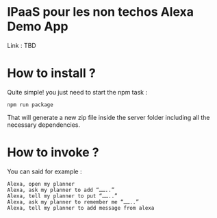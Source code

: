 # IPaaS pour les non techos Alexa Demo App 

Link : TBD

# How to install ?

Quite simple! you just need to start the npm task :

`````npm run package`````

That will generate a new zip file inside the server folder including all the necessary dependencies.

# How to invoke ?

You can said for example : 
````
Alexa, open my planner
Alexa, ask my planner to add “……..”
Alexa, tell my planner to put “……..”
Alexa, ask my planner to remember me “……..”
Alexa, tell my planner to add message from alexa

````


